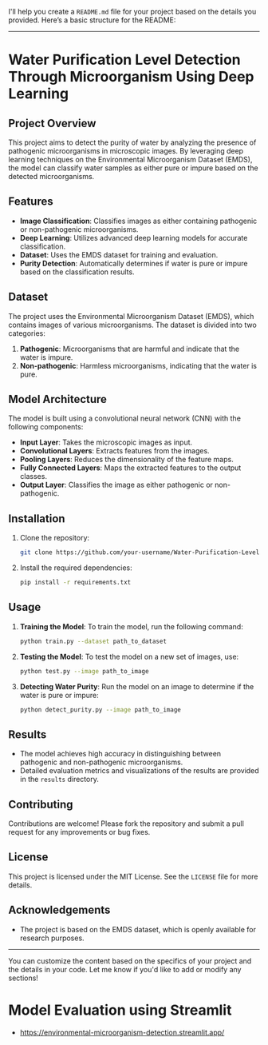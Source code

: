 I'll help you create a `README.md` file for your project based on the details you provided. Here’s a basic structure for the README:

---

# Water Purification Level Detection Through Microorganism Using Deep Learning

## Project Overview

This project aims to detect the purity of water by analyzing the presence of pathogenic microorganisms in microscopic images. By leveraging deep learning techniques on the Environmental Microorganism Dataset (EMDS), the model can classify water samples as either pure or impure based on the detected microorganisms.

## Features

- **Image Classification**: Classifies images as either containing pathogenic or non-pathogenic microorganisms.
- **Deep Learning**: Utilizes advanced deep learning models for accurate classification.
- **Dataset**: Uses the EMDS dataset for training and evaluation.
- **Purity Detection**: Automatically determines if water is pure or impure based on the classification results.

## Dataset

The project uses the Environmental Microorganism Dataset (EMDS), which contains images of various microorganisms. The dataset is divided into two categories:

1. **Pathogenic**: Microorganisms that are harmful and indicate that the water is impure.
2. **Non-pathogenic**: Harmless microorganisms, indicating that the water is pure.

## Model Architecture

The model is built using a convolutional neural network (CNN) with the following components:

- **Input Layer**: Takes the microscopic images as input.
- **Convolutional Layers**: Extracts features from the images.
- **Pooling Layers**: Reduces the dimensionality of the feature maps.
- **Fully Connected Layers**: Maps the extracted features to the output classes.
- **Output Layer**: Classifies the image as either pathogenic or non-pathogenic.

## Installation

1. Clone the repository:
    ```bash
    git clone https://github.com/your-username/Water-Purification-Level-Detection.git
    ```
2. Install the required dependencies:
    ```bash
    pip install -r requirements.txt
    ```

## Usage

1. **Training the Model**: To train the model, run the following command:
    ```bash
    python train.py --dataset path_to_dataset
    ```
2. **Testing the Model**: To test the model on a new set of images, use:
    ```bash
    python test.py --image path_to_image
    ```
3. **Detecting Water Purity**: Run the model on an image to determine if the water is pure or impure:
    ```bash
    python detect_purity.py --image path_to_image
    ```

## Results

- The model achieves high accuracy in distinguishing between pathogenic and non-pathogenic microorganisms.
- Detailed evaluation metrics and visualizations of the results are provided in the `results` directory.

## Contributing

Contributions are welcome! Please fork the repository and submit a pull request for any improvements or bug fixes.

## License

This project is licensed under the MIT License. See the `LICENSE` file for more details.

## Acknowledgements

- The project is based on the EMDS dataset, which is openly available for research purposes.

---

You can customize the content based on the specifics of your project and the details in your code. Let me know if you'd like to add or modify any sections!
# Model Evaluation using Streamlit
- https://environmental-microorganism-detection.streamlit.app/

